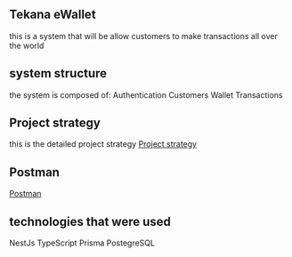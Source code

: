 ## Tekana eWallet 
this is a system that will be allow customers to make transactions all over the world

## system structure
the system is composed of:
Authentication
Customers
Wallet 
Transactions
## Project strategy 
this is the detailed project strategy
<a href="https://docs.google.com/document/d/1qvelV4VUp7hAvzzIGOYMYZbNty-nKp5htdVLfnKuO5s/edit">Project strategy</a>

## Postman
<a href="https://documenter.getpostman.com/view/2s8Z73zX8U?version=latest#2c3a9f0b-6bc9-4261-81c6-78e386a43f8d">Postman</a>

## technologies that were used
NestJs
TypeScript
Prisma
PostegreSQL